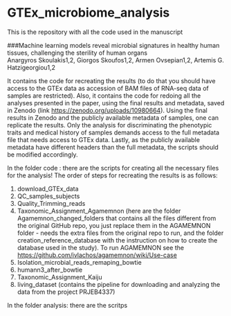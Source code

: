 # GTEx_microbiome_analysis

This is the repository with all the code used in the manuscript 

###Machine learning models reveal microbial signatures in healthy human tissues, challenging the sterility of human organs  
Anargyros Skoulakis1,2, Giorgos Skoufos1,2, Armen Ovsepian1,2, Artemis G. Hatzigeorgiou1,2

It contains the code for recreating the results (to do that you should have access to the GTEx data as accession of BAM files of RNA-seq data of samples are restricted). Also, it contains the code for redoing all the analyses presented in the paper, using the final results and metadata, saved in Zenodo (link https://zenodo.org/uploads/10980664). Using the final results in Zenodo and the publicly available metadata of samples, one can replicate the results. Only the analysis for discriminating the phenotypic traits and medical history of samples demands access to the full metadata file that needs access to GTEx data. Lastly, as the publicly available metadata have different headers than the full metadata, the scripts should be modified accordingly.

In the folder code : 
there are the scripts for creating all the necessary files for the analysis! The order of steps for recreating the results is as follows: 
  1. download_GTEx_data
  2. QC_samples_subjects
  3. Quality_Trimming_reads
  4. Taxonomic_Assignment_Agamemnon (here are the folder Agamemnon_changed_folders that contains all the files different from the original GitHub repo, you just replace them in the AGAMEMNON folder - needs the extra files from the original repo to run, and the folder creation_reference_database with the instruction on how to create the database used in the study). To run AGAMEMNON see the https://github.com/ivlachos/agamemnon/wiki/Use-case
  5. Isolation_microbial_reads_remaping_bowtie
  6. humann3_after_bowtie
  7. Taxonomic_Assignment_Kaiju
  8. living_dataset (contains the pipeline for downloading and analyzing the data from the project PRJEB4337)


In the folder analysis:
there are the scritps 
